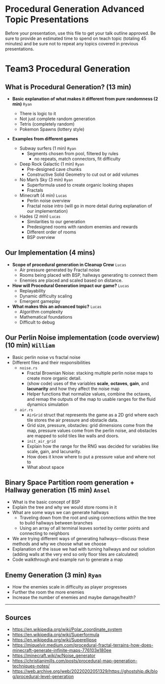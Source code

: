 # Procedural Generation Advanced Topic Presentations

Before your presentation, use this file to get your talk outline approved. Be
sure to provide an estimated time to spend on teach topic (totaling 45 minutes)
and be sure not to repeat any topics covered in previous presentations.

# Team3 Procedural Generation

## What is Procedural Generation? (13 min)

- **Basic explanation of what makes it different from pure randomness (2 min)** `Ryan`
  - There is logic to it
  - Not just complete random generation
  - Tetris (completely random)
  - Pokemon Spawns (lottery style)

- **Examples from different games**
  - Subway surfers (1 min) `Ryan`
    - Segments chosen from pool, filtered by rules
      - no repeats, match connectors, fit difficulty
  - Deep Rock Galactic (1 min) `Ryan`
    - Pre-designed cave chunks
    - Constructive Solid Geometry to cut out or add volumes
  - No Man’s Sky (3 min) `Ryan`
    - Superformula used to create organic looking shapes
    - Fractals
  - Minecraft (4 min) `Lucas`
    - Perlin noise overview
    - Fractal noise intro (will go in more detail during explanation of our implementation)
  - Hades (2 min) `Lucas`
    - Similarities to our generation
    - Predesigned rooms with random enemies and rewards
    - Different order of rooms
    - BSP overview

## Our Implementation (4 mins)

- **Scope of procedural generation in Cleanup Crew** `Lucas`
  - Air pressure generated by Fractal noise
  - Rooms being placed with BSP, hallways generating to connect them
  - Enemies are placed and scaled based on distance.
- **How will Procedural Generation impact our game?** `Lucas`
  - Replayability
  - Dynamic difficulty scaling
  - Emergent gameplay
- **What makes this an advanced topic?** `Lucas`
  - Algorithm complexity
  - Mathematical foundations
  - Difficult to debug

## Our Perlin Noise implementation (code overview) (10 min) `William`

- Basic perlin noise vs fractal noise
- Different files and their responsibilities
  - `noise.rs`
    - Fractal Brownian Noise: stacking multiple perlin noise maps to create more organic detail.
    - (show code) uses of the variables **scale**, **octaves**, **gain**, and **lacunarity** and how they affect the noise map
    - Helper functions that normalize values, combine the octaves, and remap the outputs of the map to usable ranges for the fluid dynamics simulation
  - `air.rs`
    - `AirGrid` struct that represents the game as a 2D grid where each tile stores the air pressure and obstacle data.
    - Grid size, pressure, obstacles: grid dimensions come from the map, pressure values come from the perlin noise, and obstacles are mapped to solid tiles like walls and doors.
    - `init_air_grid`
    - Explain how the range for the RNG was decided for variables like scale, gain, and lacunarity.
    - How does it know where to put a pressure value and where not to
    - What about space

## Binary Space Partition room generation + Hallway generation (15 min) `Ansel`

- What is the basic concept of BSP
- Explain the tree and why we would store rooms in it
- What are some ways we can generate hallways
  - Traveling down from the root and using connections within the tree to build hallways between branches
  - Using an array of all terminal leaves sorted by center points and connecting to neighbors
- We are trying different ways of generating hallways—discuss these methods and why we choose what we choose
- Explanation of the issue we had with turning hallways and our solution (adding walls at the very end so only floor tiles are calculated)
- Code walkthrough and example run to generate a map

## Enemy Generation (3 min) `Ryan`

- How the enemies scale in difficulty as player progresses
- Further the room the more enemies
- Increase the number of enemies and maybe damage/health?

---

## Sources

- https://en.wikipedia.org/wiki/Polar_coordinate_system
- https://en.wikipedia.org/wiki/Superformula
- https://en.wikipedia.org/wiki/Superellipse
- https://miquelvir.medium.com/procedural-fractal-terrains-how-does-minecraft-generate-infinite-maps-776103e180ee
- https://minecraft.wiki/w/Noise_generator
- https://christianjmills.com/posts/procedural-map-generation-techniques-notes/
- https://web.archive.org/web/20220202051329/https://ghostship.dk/blog/procedural-level-generation

